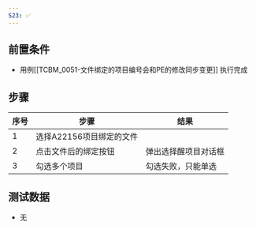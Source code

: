```yaml
---
S23: ✅
---
```


## 前置条件

- 用例[[TCBM_0051-文件绑定的项目编号会和PE的修改同步变更]] 执行完成

## 步骤

| 序号  | 步骤               | 结果                           |
| --- | ---------------- | ---------------------------- |
| 1   | 选择A22156项目绑定的文件  |                              |
| 2   | 点击文件后的绑定按钮       | 弹出选择醒项目对话框                   |
| 3   | 勾选多个项目           | 勾选失败，只能单选                    |

## 测试数据

- 无
